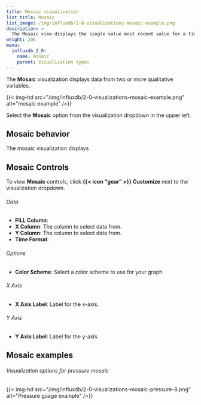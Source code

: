 ```yaml
---
title: Mosaic visualization
list_title: Mosaic
list_image: /img/influxdb/2-0-visualizations-mosaic-example.png
description: >
  The Mosaic view displays the single value most recent value for a time series in a mosaic view.
weight: 206
menu:
  influxdb_2_0:
    name: mosaic
    parent: Visualization types
---
```


The **Mosaic** visualization displays data from two or more qualitative variables.

{{< img-hd src="/img/influxdb/2-0-visualizations-mosaic-example.png" alt="mosaic example" />}}

Select the **Mosaic** option from the visualization dropdown in the upper left.

## Mosaic behavior
The mosaic visualization displays

## Mosaic Controls
To view **Mosaic** controls, click **{{< icon "gear" >}} Customize** next to the visualization dropdown.

###### Data
- **FILL Column**:
- **X Column**: The column to select data from.
- **Y Column**: The column to select data from.
- **Time Format**:

###### Options
- **Color Scheme**: Select a color scheme to use for your graph.

###### X Axis
- **X Axis Label**: Label for the x-axis.

###### Y Axis
- **Y Axis Label**: Label for the y-axis.

## Mosaic examples



###### Visualization options for pressure mosaic
{{< img-hd src="/img/influxdb/2-0-visualizations-mosaic-pressure-8.png" alt="Pressure guage example" />}}
